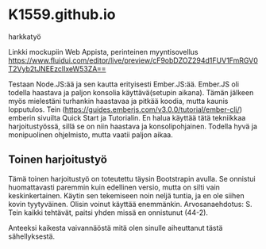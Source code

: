 # K1559.github.io
harkkatyö

Linkki mockupiin Web Appista, perinteinen myyntisovellus
https://www.fluidui.com/editor/live/preview/cF9obDZOZ294d1FUV1FmRGV0T2Vyb2tJNEEzclIxeW53ZA==

Testaan Node.JS:ää ja sen kautta erityisesti Ember.JS:ää.
Ember.JS oli todella haastava ja paljon konsolia käyttävä(setupin aikana). 
Tämän jälkeen myös mielestäni turhankin haastavaa ja pitkää koodia, mutta kaunis lopputulos. 
Tein (https://guides.emberjs.com/v3.0.0/tutorial/ember-cli/) emberin sivuilta Quick Start ja Tutorialin. 
En halua käyttää tätä tekniikkaa harjoitustyössä, sillä se on niin haastava ja konsolipohjainen. 
Todella hyvä ja monipuolinen ohjelmisto, mutta vaatii paljon aikaa.

<h2>Toinen harjoitustyö</h2>
Tämä toinen harjoitustyö on toteutettu täysin Bootstrapin avulla. Se onnistui huomattavasti paremmin kuin edellinen versio, mutta on silti vain keskinkertainen. 
Käytin sen tekemiseen noin neljä tuntia, ja en ole siihen kovin tyytyväinen. Olisin voinut käyttää enemmänkin. Arvosanaehdotus: S. Tein kaikki tehtävät, paitsi yhden missä en onnistunut (44-2).

Anteeksi kaikesta vaivannäöstä mitä olen sinulle aiheuttanut tästä sähellyksestä.
